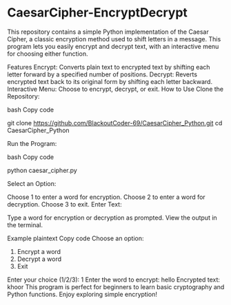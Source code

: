 # CaesarCipher-EncryptDecrypt
This repository contains a simple Python implementation of the Caesar Cipher, a classic encryption method used to shift letters in a message. This program lets you easily encrypt and decrypt text, with an interactive menu for choosing either function.

Features
Encrypt: Converts plain text to encrypted text by shifting each letter forward by a specified number of positions.
Decrypt: Reverts encrypted text back to its original form by shifting each letter backward.
Interactive Menu: Choose to encrypt, decrypt, or exit.
How to Use
Clone the Repository:

bash
Copy code

git clone https://github.com/BlackoutCoder-69/CaesarCipher_Python.git
cd CaesarCipher_Python

Run the Program:

bash
Copy code

python caesar_cipher.py

Select an Option:

Choose 1 to enter a word for encryption.
Choose 2 to enter a word for decryption.
Choose 3 to exit.
Enter Text:

Type a word for encryption or decryption as prompted.
View the output in the terminal.

Example
plaintext
Copy code
Choose an option:
1. Encrypt a word
2. Decrypt a word
3. Exit

Enter your choice (1/2/3): 1
Enter the word to encrypt: hello
Encrypted text: khoor
This program is perfect for beginners to learn basic cryptography and Python functions. Enjoy exploring simple encryption!
